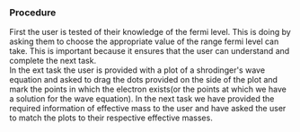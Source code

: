 ### Procedure
First the user is tested of their knowledge of the fermi level. This is doing by asking them to choose the appropriate value of the range fermi level can take. This is important because it ensures that the user can understand and complete the next task.<br>
In the ext task the user is provided with a plot of a shrodinger's wave equation and asked to drag the dots provided on the side of the plot and mark the points in which the electron exists(or the points at which we have a solution for the wave equation).
In the next task we have provided the required information of effective mass to the user and have asked the user to match the plots to their respective effective masses.
